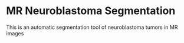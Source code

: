 # MR Neuroblastoma Segmentation
This is an automatic segmentation tool of neuroblastoma tumors in MR images
